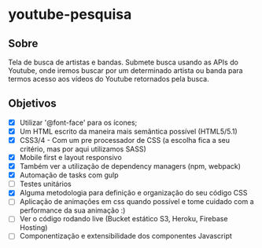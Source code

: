 # youtube-pesquisa

## Sobre
Tela de busca de artistas e bandas. Submete busca usando as APIs do Youtube, onde iremos buscar por um determinado artista ou banda para termos acesso aos vídeos do Youtube retornados pela busca.

## Objetivos
- [x]  Utilizar '@font-face' para os ícones;
- [x]  Um HTML escrito da maneira mais semântica possível (HTML5/5.1)
- [x]  CSS3/4 - Com um pre processador de CSS (a escolha fica a seu critério, mas por aqui utilizamos SASS)
- [x]  Mobile first e layout responsivo
- [x]  Também ver a utilização de dependency managers (npm, webpack)
- [x]  Automação de tasks com gulp
- [ ]  Testes unitários
- [x]  Alguma metodologia para definição e organização do seu código CSS
- [ ]  Aplicação de animações em css quando possível e tome cuidado com a performance da sua animação :)
- [ ]  Ver o código rodando live (Bucket estático S3, Heroku, Firebase Hosting)
- [ ]  Componentização e extensibilidade dos componentes Javascript
